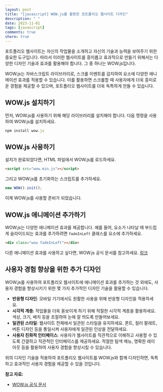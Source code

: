 ```yaml
---
layout: post
title: "[javascript] WOW.js를 활용한 포트폴리오 웹사이트 디자인"
description: " "
date: 2023-11-01
tags: [javascript]
comments: true
share: true
---
```


포트폴리오 웹사이트는 자신의 작업물을 소개하고 자신의 기술과 능력을 보여주기 위한 중요한 도구입니다. 따라서 이러한 웹사이트를 흥미롭고 효과적으로 만들기 위해서는 다양한 디자인 기술과 효과를 활용해야 합니다. 그 중 하나는 WOW.js입니다.

WOW.js는 자바스크립트 라이브러리로, 스크롤 이벤트를 감지하여 요소에 다양한 애니메이션 효과를 적용할 수 있습니다. 이를 활용하면 스크롤할 때 사용자에게 더욱 흥미로운 경험을 제공할 수 있으며, 포트폴리오 웹사이트를 더욱 독특하게 만들 수 있습니다.

## WOW.js 설치하기

먼저, WOW.js를 사용하기 위해 해당 라이브러리를 설치해야 합니다. 다음 명령을 사용하여 WOW.js를 설치하세요.

```javascript
npm install wow.js
```

## WOW.js 사용하기

설치가 완료되었다면, HTML 파일에서 WOW.js를 로드하세요.

```html
<script src="wow.min.js"></script>
```

그리고 WOW.js를 초기화하는 스크립트를 추가하세요.

```javascript
new WOW().init();
```

이제 WOW.js를 사용할 준비가 되었습니다.

## WOW.js 애니메이션 추가하기

WOW.js는 다양한 애니메이션 효과를 제공합니다. 예를 들어, 요소가 나타날 때 부드럽게 슬라이드되는 효과를 추가하려면 `fadeInLeft` 클래스를 요소에 추가하세요.

```html
<div class="wow fadeInLeft"></div>
```

다른 애니메이션 효과를 사용하고 싶다면, WOW.js 공식 문서를 참고하세요. [링크](https://wowjs.uk/docs.html)

## 사용자 경험 향상을 위한 추가 디자인

WOW.js를 사용하여 포트폴리오 웹사이트에 애니메이션 효과를 추가하는 것 외에도, 사용자 경험을 향상시키기 위한 몇 가지 추가적인 디자인 기술을 활용할 수 있습니다. 

- **반응형 디자인**: 모바일 기기에서도 원활한 사용을 위해 반응형 디자인을 적용하세요.
- **시각적 계층**: 작업물을 더욱 돋보이게 하기 위해 적절한 시각적 계층을 활용하세요. 색상, 크기, 배치 등을 조절하여 눈에 잘 띄도록 만들어보세요.
- **일관된 스타일**: 웹사이트 전체에서 일관된 스타일을 유지하세요. 폰트, 컬러 팔레트, 버튼 디자인 등을 통일시켜 사용자에게 일관된 인상을 전달하세요.
- **사용자 친화적 인터페이스**: 사용자가 웹사이트를 직관적으로 이해하고 사용할 수 있도록 간결하고 직관적인 인터페이스를 제공하세요. 적절한 탐색 메뉴, 명확한 레이아웃 등을 활용하여 사용자 경험을 향상시킬 수 있습니다.

위의 디자인 기술을 적용하여 포트폴리오 웹사이트를 WOW.js와 함께 디자인하면, 독특하고 효과적인 사용자 경험을 제공할 수 있을 것입니다.

**참고 자료:**
- [WOW.js 공식 문서](https://wowjs.uk/)